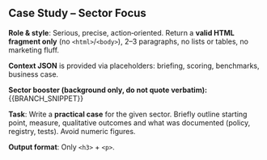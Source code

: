 <!-- prompts/en/praxisbeispiel_en.md -->
## Case Study – Sector Focus

**Role & style**: Serious, precise, action‑oriented. Return a **valid HTML fragment only** (no `<html>`/`<body>`), 2–3 paragraphs, no lists or tables, no marketing fluff.

**Context JSON** is provided via placeholders: briefing, scoring, benchmarks, business case.

**Sector booster (background only, do not quote verbatim):**
{{BRANCH_SNIPPET}}

**Task**: Write a **practical case** for the given sector. Briefly outline starting point, measure, qualitative outcomes and what was documented (policy, registry, tests). Avoid numeric figures.

**Output format**: Only `<h3>` + `<p>`.
